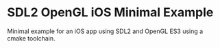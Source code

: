 # SDL2 OpenGL iOS Minimal Example
Minimal example for an iOS app using SDL2 and OpenGL ES3 using a cmake toolchain.